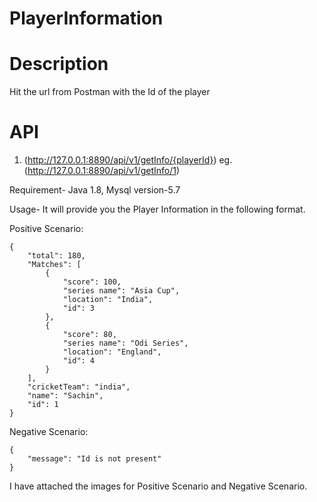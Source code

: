# PlayerInformation

# Description
Hit the url from Postman with the Id of the player 

# API

1. (http://127.0.0.1:8890/api/v1/getInfo/{playerId}) 
eg. (http://127.0.0.1:8890/api/v1/getInfo/1)

Requirement- Java 1.8, Mysql version-5.7

Usage- It will provide you the Player Information in the following format.

Positive Scenario:

```
{
    "total": 180,
    "Matches": [
        {
            "score": 100,
            "series name": "Asia Cup",
            "location": "India",
            "id": 3
        },
        {
            "score": 80,
            "series name": "Odi Series",
            "location": "England",
            "id": 4
        }
    ],
    "cricketTeam": "india",
    "name": "Sachin",
    "id": 1
}
```


Negative Scenario:

```
{
    "message": "Id is not present"
}
```


I have attached the images for Positive Scenario and Negative Scenario.
